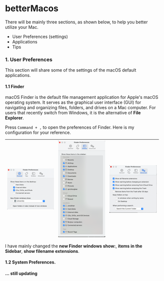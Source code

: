# betterMacos
There will be mainly three sections, as shown below, to help you better utilize your Mac.

- User Preferences (settings)
- Applications
- Tips

### 1. User Preferences

This section will share some of the settings of the macOS default applications. 

#### 1.1 Finder

macOS Finder is the default file management application for Apple's macOS operating system. It serves as the graphical user interface (GUI) for navigating and organizing files, folders, and drives on a Mac computer. For users that recently switch from Windows, it is the alternative of **File Explorer**. 

Press ``Command + ,`` to open the preferences of Finder. Here is my configuration for your reference. 

| ![finder_general](./images/finder_general.png) | ![finder_sidebar](./images/finder_sidebar.png) | ![finder_advanced](./images/finder_advanced.png) |
| ---------------------------------------------- | ---------------------------------------------- | ------------------------------------------------ |



I have mainly changed the **new Finder windows show:**, **items in the Sidebar**, **show filename extensions**. 

#### 1.2 System Preferences. 



#### ... still updating
